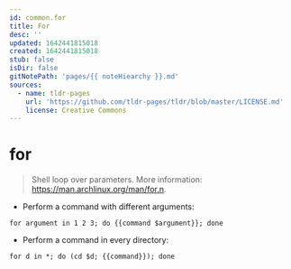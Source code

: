 ```yaml
---
id: common.for
title: For
desc: ''
updated: 1642441815018
created: 1642441815018
stub: false
isDir: false
gitNotePath: 'pages/{{ noteHiearchy }}.md'
sources:
  - name: tldr-pages
    url: 'https://github.com/tldr-pages/tldr/blob/master/LICENSE.md'
    license: Creative Commons
---
```

# for

> Shell loop over parameters.
> More information: <https://man.archlinux.org/man/for.n>.

- Perform a command with different arguments:

`for argument in 1 2 3; do {{command $argument}}; done`

- Perform a command in every directory:

`for d in *; do (cd $d; {{command}}); done`

